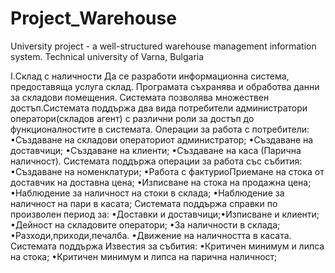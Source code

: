 # Project_Warehouse
University project - a well-structured warehouse management information system. 
Technical university of Varna, Bulgaria

I.Склад с наличности
Да  се  разработи  информационна  система,  предоставяща  услуга  склад.  Програмата съхранява   и   обработва   данни   за   складови   помещения.
Системата   позволява множествен достъп.Системата  поддържа  два  вида  потребители  администратори оператори(складов агент) с различни роли за достъп до функционалностите в системата.
Операции за работа с потребители:
  •Създаване на складови операториот администратор;
  •Създаване на доставчици;
  •Създаване на клиенти;
  •Създаване на каса (Парична наличност).
Системата поддържа операции за работа със събития:
  •Създаване на номенклатури;
  •Работа с фактуриoПриемане на стока от доставчик на доставна цена;
  •Изписване на стока на продажна цена;
  •Наблюдение за наличност на стоки в склада;
  •Наблюдение за наличност на пари в касата;
Системата поддържа справки по произволен период за:
  •Доставки и доставчици;•Изписване и клиенти;
  •Дейност на складовите оператори;
  •За наличности в склада;
  •Разходи,приходи,печалба.
  •Движение на наличността в касата.
Системата поддържа Известия за събития:
  •Критичен минимум и липса на стока;
  •Критичен минимум и липса на парична наличност;

